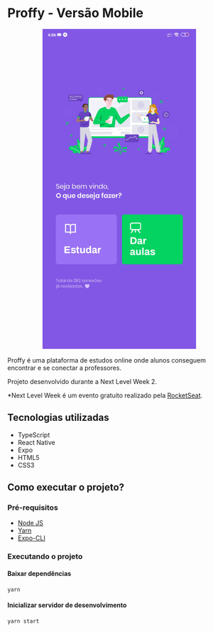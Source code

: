 # Proffy - Versão Mobile

<p align="center">
  <img src="https://github.com/waliqueiroz/proffy-mobile/blob/master/proffy-mobile.jpg" height="720">
</p>

Proffy é uma plataforma de estudos online onde alunos conseguem encontrar e se conectar a professores.

Projeto desenvolvido durante a Next Level Week 2.

*Next Level Week é um evento gratuito realizado pela [RocketSeat](https://rocketseat.com.br/).

## Tecnologias utilizadas
  - TypeScript
  - React Native
  - Expo
  - HTML5
  - CSS3

## Como executar o projeto?

### Pré-requisitos

* [Node JS](https://nodejs.org/en/)
* [Yarn](https://yarnpkg.com/)
* [Expo-CLI](https://docs.expo.io/get-started/installation/)

### Executando o projeto

#### Baixar dependências
```
yarn
```

#### Inicializar servidor de desenvolvimento
```
yarn start
```

